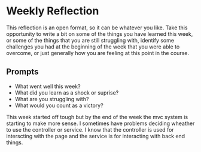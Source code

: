 # Weekly Reflection
This reflection is an open format, so it can be whatever you like. Take this opportunity to write a bit on some of the things you have learned this week, or some of the things that you are still struggling with, identify some challenges you had at the beginning of the week that you were able to overcome, or just generally how you are feeling at this point in the course.

## Prompts
- What went well this week?
- What did you learn as a shock or suprise?
- What are you struggling with?
- What would you count as a victory?

This week started off tough but by the end of the week the mvc system is starting to make more sense. I sometimes have problems deciding wheather to use the controller or service. I know that the controller is used for interscting with the page and the service is for interacting with back end things.
